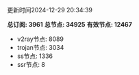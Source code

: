 更新时间2024-12-29 20:34:39

**总订阅: 3961**
**总节点: 34925**
**有效节点: 12467**
- v2ray节点: 8089
- trojan节点: 3034
- ss节点: 1336
- ssr节点: 8
